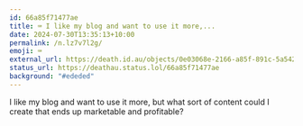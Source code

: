```yaml
---
id: 66a85f71477ae
title: ⌨️ I like my blog and want to use it more,...
date: 2024-07-30T13:35:13+10:00
permalink: /n.lz7v7l2g/
emoji: ⌨️
external_url: https://death.id.au/objects/0e03068e-2166-a85f-891c-5a5424082237
status_url: https://deathau.status.lol/66a85f71477ae
background: "#ededed"
---
```


I like my blog and want to use it more, but what sort of content could I create that ends up marketable and profitable?

